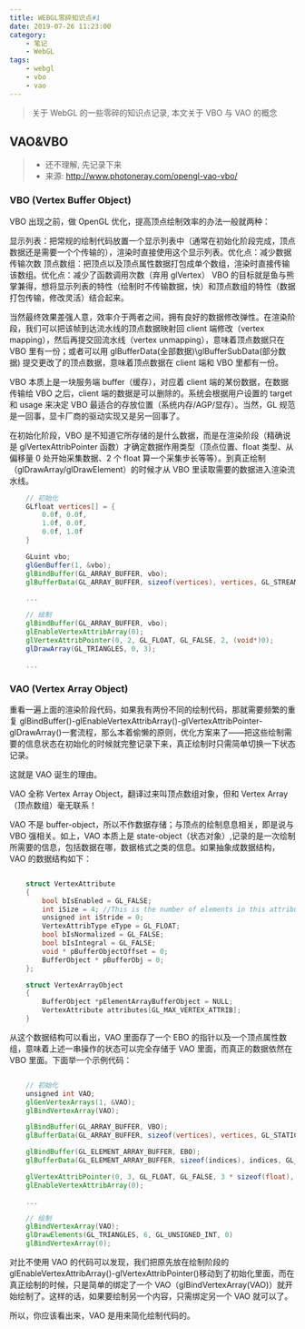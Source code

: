 ```yaml
---
title: WEBGL零碎知识点#1
date: 2019-07-26 11:23:00
category:
    - 笔记
    - WebGL
tags:
    - webgl
    - vbo
    - vao
---
```


> 关于 WebGL 的一些零碎的知识点记录, 本文关于 VBO 与 VAO 的概念

<!-- more -->

## VAO&VBO

> -   还不理解, 先记录下来
> -   来源: http://www.photoneray.com/opengl-vao-vbo/

### VBO (Vertex Buffer Object)

VBO 出现之前，做 OpenGL 优化，提高顶点绘制效率的办法一般就两种：

显示列表：把常规的绘制代码放置一个显示列表中（通常在初始化阶段完成，顶点数据还是需要一个个传输的），渲染时直接使用这个显示列表。优化点：减少数据传输次数
顶点数组：把顶点以及顶点属性数据打包成单个数组，渲染时直接传输该数组。优化点：减少了函数调用次数（弃用 glVertex）
VBO 的目标就是鱼与熊掌兼得，想将显示列表的特性（绘制时不传输数据，快）和顶点数组的特性（数据打包传输，修改灵活）结合起来。

当然最终效果差强人意，效率介于两者之间，拥有良好的数据修改弹性。在渲染阶段，我们可以把该帧到达流水线的顶点数据映射回 client 端修改（vertex mapping），然后再提交回流水线（vertex unmapping），意味着顶点数据只在 VBO 里有一份；或者可以用 glBufferData(全部数据)\glBufferSubData(部分数据) 提交更改了的顶点数据，意味着顶点数据在 client 端和 VBO 里都有一份。

VBO 本质上是一块服务端 buffer（缓存），对应着 client 端的某份数据，在数据传输给 VBO 之后，client 端的数据是可以删除的。系统会根据用户设置的 target 和 usage 来决定 VBO 最适合的存放位置（系统内存/AGP/显存）。当然，GL 规范是一回事，显卡厂商的驱动实现又是另一回事了。

在初始化阶段，VBO 是不知道它所存储的是什么数据，而是在渲染阶段（精确说是 glVertexAttribPointer 函数）才确定数据作用类型（顶点位置、float 类型、从偏移量 0 处开始采集数据、2 个 float 算一个采集步长等等）。到真正绘制（glDrawArray/glDrawElement）的时候才从 VBO 里读取需要的数据进入渲染流水线。

```glsl
    // 初始化
    GLfloat vertices[] = {
        0.0f, 0.0f,
        1.0f, 0.0f,
        0.0f, 1.0f
    }

    GLuint vbo;
    glGenBuffer(1, &vbo);
    glBindBuffer(GL_ARRAY_BUFFER, vbo);
    glBufferData(GL_ARRAY_BUFFER, sizeof(vertices), vertices, GL_STREAM_DRAW);

    ...

    // 绘制
    glBindBuffer(GL_ARRAY_BUFFER, vbo);
    glEnableVertexAttribArray(0);
    glVertexAttribPointer(0, 2, GL_FLOAT, GL_FALSE, 2, (void*)0);
    glDrawArray(GL_TRIANGLES, 0, 3);

    ...
```

### VAO (Vertex Array Object)

重看一遍上面的渲染阶段代码，如果我有两份不同的绘制代码，那就需要频繁的重复 glBindBuffer()-glEnableVertexAttribArray()-glVertexAttribPointer-glDrawArray()一套流程，那么本着偷懒的原则，优化方案来了——把这些绘制需要的信息状态在初始化的时候就完整记录下来，真正绘制时只需简单切换一下状态记录。

这就是 VAO 诞生的理由。

VAO 全称 Vertex Array Object，翻译过来叫顶点数组对象，但和 Vertex Array（顶点数组）毫无联系！

VAO 不是 buffer-object，所以不作数据存储；与顶点的绘制息息相关，即是说与 VBO 强相关。如上，VAO 本质上是 state-object（状态对象）,记录的是一次绘制所需要的信息，包括数据在哪，数据格式之类的信息。如果抽象成数据结构，VAO 的数据结构如下：

```glsl

    struct VertexAttribute
    {
        bool bIsEnabled = GL_FALSE;
        int iSize = 4; //This is the number of elements in this attribute, 1-4.
        unsigned int iStride = 0;
        VertexAttribType eType = GL_FLOAT;
        bool bIsNormalized = GL_FALSE;
        bool bIsIntegral = GL_FALSE;
        void * pBufferObjectOffset = 0;
        BufferObject * pBufferObj = 0;
    };

    struct VertexArrayObject
    {
        BufferObject *pElementArrayBufferObject = NULL;
        VertexAttribute attributes[GL_MAX_VERTEX_ATTRIB];
    }
```

从这个数据结构可以看出，VAO 里面存了一个 EBO 的指针以及一个顶点属性数组，意味着上述一串操作的状态可以完全存储于 VAO 里面，而真正的数据依然在 VBO 里面。下面举一个示例代码：

```glsl

    // 初始化
    unsigned int VAO;
    glGenVertexArrays(1, &VAO);
    glBindVertexArray(VAO);

    glBindBuffer(GL_ARRAY_BUFFER, VBO);
    glBufferData(GL_ARRAY_BUFFER, sizeof(vertices), vertices, GL_STATIC_DRAW);

    glBindBuffer(GL_ELEMENT_ARRAY_BUFFER, EBO);
    glBufferData(GL_ELEMENT_ARRAY_BUFFER, sizeof(indices), indices, GL_STATIC_DRAW);

    glVertexAttribPointer(0, 3, GL_FLOAT, GL_FALSE, 3 * sizeof(float), (void*)0);
    glEnableVertexAttribArray(0);

    ...

    // 绘制
    glBindVertexArray(VAO);
    glDrawElements(GL_TRIANGLES, 6, GL_UNSIGNED_INT, 0)
    glBindVertexArray(0);
```

对比不使用 VAO 的代码可以发现，我们把原先放在绘制阶段的 glEnableVertexAttribArray()-glVertexAttribPointer()移动到了初始化里面，而在真正绘制的时候，只是简单的绑定了一个 VAO（glBindVertexArray(VAO)）就开始绘制了。这样的话，如果要绘制另一个内容，只需绑定另一个 VAO 就可以了。

所以，你应该看出来，VAO 是用来简化绘制代码的。
